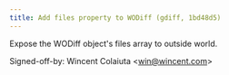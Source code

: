 ```yaml
---
title: Add files property to WODiff (gdiff, 1bd48d5)
---
```


Expose the WODiff object's files array to outside world.

Signed-off-by: Wincent Colaiuta &lt;win@wincent.com&gt;
